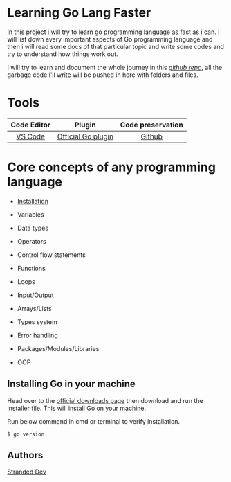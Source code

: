
# Learning Go Lang Faster

In this project i will try to learn go programming language as fast as i can. I will list down every important aspects of Go programming language and then i will read some docs of that particular topic and write some codes and try to understand how things work out.

I will try to learn and document the whole journey in this [*github repo*](https://github.com/StrandedDev/Learning-Go-faster), all the garbage code i'll write will be pushed in here with folders and files. 

# Tools 
 

| Code Editor | Plugin | Code preservation |
|:----------------:|:-----------:|:----------------------:|
|[VS Code](https://code.visualstudio.com/download) | [Official Go plugin](https://marketplace.visualstudio.com/items?itemName=golang.Go) | [Github](https://www.github.com) |




# Core concepts of  any programming language

- [Installation](#Installing-Go-in-your-machine)

- Variables

- Data types

- Operators

- Control flow statements

- Functions 

- Loops 

- Input/Output

- Arrays/Lists

- Types system

- Error handling 

- Packages/Modules/Libraries

- OOP 


## Installing Go in your machine

Head over to the [official downloads page](https://go.dev/doc/install) then download and run the installer file. This will install Go on your machine. 

Run below command in cmd or terminal to verify installation. 

```
$ go version
```
    
## Authors

[Stranded Dev](https://github.com/StrandedDev)

